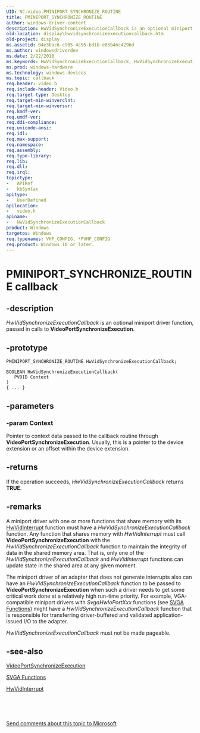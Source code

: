 ```yaml
---
UID: NC:video.PMINIPORT_SYNCHRONIZE_ROUTINE
title: PMINIPORT_SYNCHRONIZE_ROUTINE
author: windows-driver-content
description: HwVidSynchronizeExecutionCallback is an optional miniport driver function, passed in calls to VideoPortSynchronizeExecution.
old-location: display\hwvidsynchronizeexecutioncallback.htm
old-project: display
ms.assetid: 04e3bac6-c905-4c95-bd1b-e85b46c4296d
ms.author: windowsdriverdev
ms.date: 2/22/2018
ms.keywords: HwVidSynchronizeExecutionCallback, HwVidSynchronizeExecutionCallback callback function [Display Devices], PMINIPORT_SYNCHRONIZE_ROUTINE, VideoMiniport_Functions_98ebe64f-4ba9-475b-8095-b97dceaaf946.xml, display.hwvidsynchronizeexecutioncallback, video/HwVidSynchronizeExecutionCallback
ms.prod: windows-hardware
ms.technology: windows-devices
ms.topic: callback
req.header: video.h
req.include-header: Video.h
req.target-type: Desktop
req.target-min-winverclnt: 
req.target-min-winversvr: 
req.kmdf-ver: 
req.umdf-ver: 
req.ddi-compliance: 
req.unicode-ansi: 
req.idl: 
req.max-support: 
req.namespace: 
req.assembly: 
req.type-library: 
req.lib: 
req.dll: 
req.irql: 
topictype:
-	APIRef
-	kbSyntax
apitype:
-	UserDefined
apilocation:
-	video.h
apiname:
-	HwVidSynchronizeExecutionCallback
product: Windows
targetos: Windows
req.typenames: VHF_CONFIG, *PVHF_CONFIG
req.product: Windows 10 or later.
---
```


# PMINIPORT_SYNCHRONIZE_ROUTINE callback


## -description


<i>HwVidSynchronizeExecutionCallback</i> is an optional miniport driver function, passed in calls to <b>VideoPortSynchronizeExecution</b>.


## -prototype


````
PMINIPORT_SYNCHRONIZE_ROUTINE HwVidSynchronizeExecutionCallback;

BOOLEAN HwVidSynchronizeExecutionCallback(
   PVOID Context
)
{ ... }
````


## -parameters




### -param Context

Pointer to context data passed to the callback routine through <b>VideoPortSynchronizeExecution</b>. Usually, this is a pointer to the device extension or an offset within the device extension.


## -returns



If the operation succeeds, <i>HwVidSynchronizeExecutionCallback</i> returns <b>TRUE</b>.




## -remarks



A miniport driver with one or more functions that share memory with its <a href="..\video\nc-video-pvideo_hw_interrupt.md">HwVidInterrupt</a> function must have a <i>HwVidSynchronizeExecutionCallback</i> function. Any function that shares memory with <i>HwVidInterrupt</i> must call <b>VideoPortSynchronizeExecution</b> with the <i>HwVidSynchronizeExecutionCallback</i> function to maintain the integrity of data in the shared memory area. That is, only one of the <i>HwVidSynchronizeExecutionCallback</i> and <i>HwVidInterrupt</i> functions can update state in the shared area at any given moment.

The miniport driver of an adapter that does not generate interrupts also can have an <i>HwVidSynchronizeExecutionCallback</i> function to be passed to <b>VideoPortSynchronizeExecution</b> when such a driver needs to get some critical work done at a relatively high run-time priority. For example, VGA-compatible miniport drivers with <i>SvgaHwIoPortXxx</i> functions (see <a href="https://msdn.microsoft.com/library/windows/hardware/ff569908">SVGA Functions</a>) might have a <i>HwVidSynchronizeExecutionCallback</i> function that is responsible for transferring driver-buffered and validated application-issued I/O to the adapter.

<i>HwVidSynchronizeExecutionCallback</i> must not be made pageable.




## -see-also

<a href="..\video\nf-video-videoportsynchronizeexecution.md">VideoPortSynchronizeExecution</a>



<a href="https://msdn.microsoft.com/library/windows/hardware/ff569908">SVGA Functions</a>



<a href="..\video\nc-video-pvideo_hw_interrupt.md">HwVidInterrupt</a>



 

 

<a href="mailto:wsddocfb@microsoft.com?subject=Documentation%20feedback [display\display]:%20PMINIPORT_SYNCHRONIZE_ROUTINE callback function%20 RELEASE:%20(2/22/2018)&amp;body=%0A%0APRIVACY STATEMENT%0A%0AWe use your feedback to improve the documentation. We don't use your email address for any other purpose, and we'll remove your email address from our system after the issue that you're reporting is fixed. While we're working to fix this issue, we might send you an email message to ask for more info. Later, we might also send you an email message to let you know that we've addressed your feedback.%0A%0AFor more info about Microsoft's privacy policy, see http://privacy.microsoft.com/en-us/default.aspx." title="Send comments about this topic to Microsoft">Send comments about this topic to Microsoft</a>

